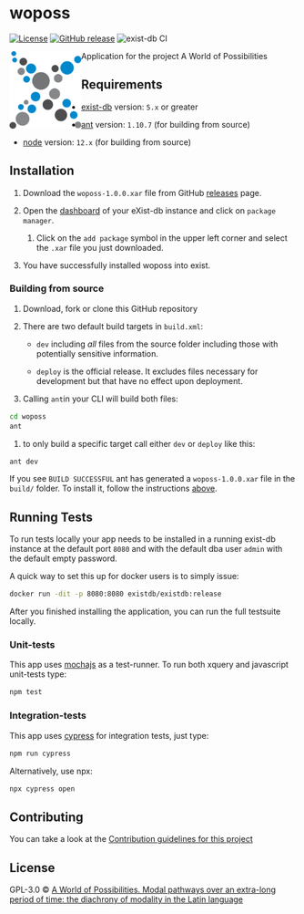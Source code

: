 # woposs

[![License][license-img]][license-url]
[![GitHub release][release-img]][release-url]
![exist-db CI](https://github.com/helenasabel/woposs/workflows/exist-db%20CI/badge.svg)

<img src="icon.png" align="left" width="25%"/>

Application for the project A World of Possibilities

## Requirements

*   [exist-db](http://exist-db.org/exist/apps/homepage/index.html) version: `5.x` or greater

*   [ant](http://ant.apache.org) version: `1.10.7` \(for building from source\)

*   [node](http://nodejs.org) version: `12.x` \(for building from source\)
    

## Installation

1.  Download  the `woposs-1.0.0.xar` file from GitHub [releases](https://github.com/helenasabel/woposs/releases) page.

2.  Open the [dashboard](http://localhost:8080/exist/apps/dashboard/index.html) of your eXist-db instance and click on `package manager`.

    1.  Click on the `add package` symbol in the upper left corner and select the `.xar` file you just downloaded.

3.  You have successfully installed woposs into exist.

### Building from source

1.  Download, fork or clone this GitHub repository
2.  There are two default build targets in `build.xml`:
    *   `dev` including *all* files from the source folder including those with potentially sensitive information.
  
    *   `deploy` is the official release. It excludes files necessary for development but that have no effect upon deployment.
  
3.  Calling `ant`in your CLI will build both files:
  
```bash
cd woposs
ant
```

   1. to only build a specific target call either `dev` or `deploy` like this:
   ```bash   
   ant dev
   ```   

If you see `BUILD SUCCESSFUL` ant has generated a `woposs-1.0.0.xar` file in the `build/` folder. To install it, follow the instructions [above](#installation).



## Running Tests

To run tests locally your app needs to be installed in a running exist-db instance at the default port `8080` and with the default dba user `admin` with the default empty password.

A quick way to set this up for docker users is to simply issue:

```bash
docker run -dit -p 8080:8080 existdb/existdb:release
```

After you finished installing the application, you can run the full testsuite locally.

### Unit-tests

This app uses [mochajs](https://mochajs.org) as a test-runner. To run both xquery and javascript unit-tests type:

```bash
npm test
```

### Integration-tests

This app uses [cypress](https://www.cypress.io) for integration tests, just type:

```bash
npm run cypress
```

Alternatively, use npx:

```bash
npx cypress open
```


## Contributing

You can take a look at the [Contribution guidelines for this project](.github/CONTRIBUTING.md)

## License

GPL-3.0 © [A World of Possibilities. Modal pathways over an extra-long period of time: the diachrony of modality in the Latin language](woposs.unine.ch/)

[license-img]: https://img.shields.io/badge/license-GPL%20v3-blue.svg
[license-url]: https://www.gnu.org/licenses/gpl-3.0
[release-img]: https://img.shields.io/badge/release-1.0.0-green.svg
[release-url]: https://github.com/helenasabel/woposs/releases/latest
